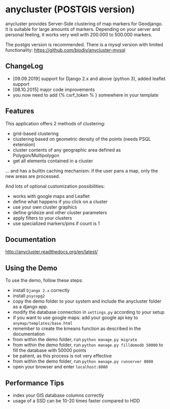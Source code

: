anycluster (POSTGIS version)
============================

anycluster provides Server-Side clustering of map markers for Geodjango. It is suitable for large amounts of markers. 
Depending on your server and personal feeling, it works very well with 200.000 to 500.000 markers.

The postgis version is recommended. There is a mysql version with limited functionality: https://github.com/biodiv/anycluster-mysql


ChangeLog
---------
- [09.09.2019] support for Django 2.x and above (python 3), added leaflet support
- [08.10.2015] major code improvements
- you now need to add {% csrf_token % } somewhere in your template


Features
--------

This application offers 2 methods of clustering:
- grid-based clustering
- clustering based on geometric density of the points (needs PSQL extension)
- cluster contents of any geographic area defined as Polygon/Multipolygon
- get all elements contained in a cluster

... and has a builtin caching mechanism: if the user pans a map, only the new areas are processed.

And lots of optional customization possibilities:
- works with google maps and Leaflet
- define what happens if you click on a cluster
- use your own cluster graphics
- define gridsize and other cluster parameters
- apply filters to your clusters
- use specialized markers/pins if count is 1


Documentation
-------------

http://anycluster.readthedocs.org/en/latest/


Using the Demo
--------------

To use the demo, follow these steps: 

- install ``Django 2.x`` correctly
- install ``psycopg2``
- copy the demo folder to your system and include the anycluster folder as a django app.
- modify the database connection in ``settings.py`` according to your setup
- if you want to use google maps: add your google api key to ``anymap/templates/base.html``
- remember to create the kmeans function as described in the documentation
- from within the demo folder, run ``python manage.py migrate``
- from within the demo folder, run ``python manage.py filldemodb 50000`` to fill the database with 50000 points
- be patient, as this process is not very effective
- from within the demo folder, run ``python manage.py runserver 8080``
- open your browser and enter ``localhost:8080``


Performance Tips
----------------

- index your GIS database columns correctly
- usage of a SSD can be 10-20 times faster compared to HDD

